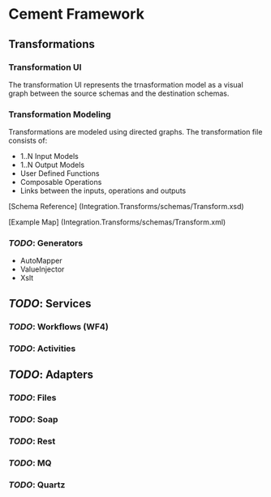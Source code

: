 # Cement Framework
## Transformations

### Transformation UI
The transformation UI represents the trnasformation model as a visual graph between the source schemas and the destination schemas. 

### Transformation Modeling
Transformations are modeled using directed graphs. The transformation file consists of:

*	1..N Input Models
*	1..N Output Models
*	User Defined Functions
*	Composable Operations
*	Links between the inputs, operations and outputs

[Schema Reference] (Integration.Transforms/schemas/Transform.xsd)

[Example Map] (Integration.Transforms/schemas/Transform.xml)

### *TODO*: Generators

*	AutoMapper
*	ValueInjector
*	Xslt

## *TODO*: Services

### *TODO*: Workflows (WF4)
### *TODO*: Activities

## *TODO*: Adapters

### *TODO*: Files

### *TODO*: Soap

### *TODO*: Rest

### *TODO*: MQ

### *TODO*: Quartz
